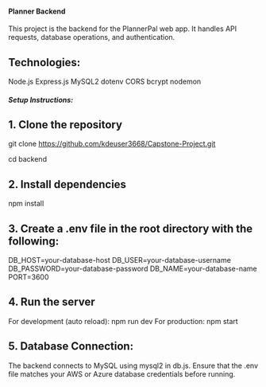 #### Planner Backend

This project is the backend for the PlannerPal web app. It handles API requests, database operations, and authentication.

## Technologies:
Node.js
Express.js
MySQL2
dotenv
CORS
bcrypt
nodemon

##### Setup Instructions:

## 1. Clone the repository
git clone https://github.com/kdeuser3668/Capstone-Project.git

cd backend

## 2. Install dependencies
npm install

## 3. Create a .env file in the root directory with the following:
DB_HOST=your-database-host
DB_USER=your-database-username
DB_PASSWORD=your-database-password
DB_NAME=your-database-name
PORT=3600

## 4. Run the server
For development (auto reload): npm run dev
For production: npm start

## 5. Database Connection:
The backend connects to MySQL using mysql2 in db.js.
Ensure that the .env file matches your AWS or Azure database credentials before running.
